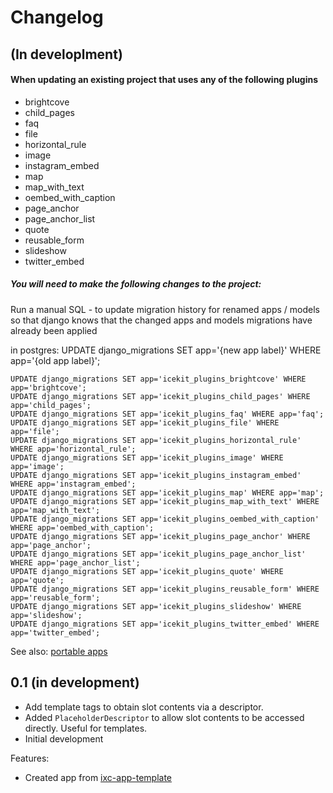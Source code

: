 # Changelog

## (In developlment)
  #### When updating an existing project that uses any of the following plugins
  * brightcove
  * child_pages
  * faq
  * file
  * horizontal_rule
  * image
  * instagram_embed
  * map
  * map_with_text
  * oembed_with_caption
  * page_anchor
  * page_anchor_list
  * quote
  * reusable_form
  * slideshow
  * twitter_embed
  
  
  
  ##### You will need to make the following changes to the project:
  
  Run a manual SQL - to update migration history for renamed apps / models so that django knows that the changed apps and models migrations have already been applied
  
  in postgres:
    UPDATE django_migrations SET app='{new app label}' WHERE app='{old app label}';
    
    UPDATE django_migrations SET app='icekit_plugins_brightcove' WHERE app='brightcove';
    UPDATE django_migrations SET app='icekit_plugins_child_pages' WHERE app='child_pages';
    UPDATE django_migrations SET app='icekit_plugins_faq' WHERE app='faq';
    UPDATE django_migrations SET app='icekit_plugins_file' WHERE app='file';
    UPDATE django_migrations SET app='icekit_plugins_horizontal_rule' WHERE app='horizontal_rule';
    UPDATE django_migrations SET app='icekit_plugins_image' WHERE app='image';
    UPDATE django_migrations SET app='icekit_plugins_instagram_embed' WHERE app='instagram_embed';
    UPDATE django_migrations SET app='icekit_plugins_map' WHERE app='map';
    UPDATE django_migrations SET app='icekit_plugins_map_with_text' WHERE app='map_with_text';
    UPDATE django_migrations SET app='icekit_plugins_oembed_with_caption' WHERE app='oembed_with_caption';
    UPDATE django_migrations SET app='icekit_plugins_page_anchor' WHERE app='page_anchor';
    UPDATE django_migrations SET app='icekit_plugins_page_anchor_list' WHERE app='page_anchor_list';
    UPDATE django_migrations SET app='icekit_plugins_quote' WHERE app='quote';
    UPDATE django_migrations SET app='icekit_plugins_reusable_form' WHERE app='reusable_form';
    UPDATE django_migrations SET app='icekit_plugins_slideshow' WHERE app='slideshow';
    UPDATE django_migrations SET app='icekit_plugins_twitter_embed' WHERE app='twitter_embed';
      
  
  See also:
  [portable apps](docs/portable-apps.md)
    

## 0.1 (in development)
  * Add template tags to obtain slot contents via a descriptor.
  * Added `PlaceholderDescriptor` to allow slot contents to be accessed directly. Useful for 
  templates.
  * Initial development

Features:

  * Created app from [ixc-app-template]

[ixc-app-template]: https://github.com/ixc/ixc-app-template/
